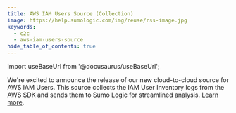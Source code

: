 ```yaml
---
title: AWS IAM Users Source (Collection)
image: https://help.sumologic.com/img/reuse/rss-image.jpg
keywords:
  - c2c
  - aws-iam-users-source
hide_table_of_contents: true    
---
```


import useBaseUrl from '@docusaurus/useBaseUrl';

We're excited to announce the release of our new cloud-to-cloud source for AWS IAM Users. This source collects the IAM User Inventory logs from the AWS SDK and sends them to Sumo Logic for streamlined analysis. [Learn more](/docs/send-data/hosted-collectors/cloud-to-cloud-integration-framework/aws-iam-users-source).
